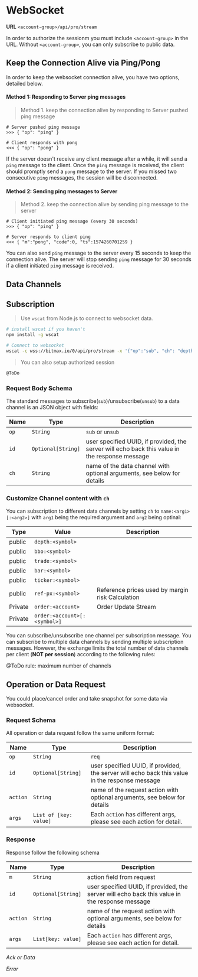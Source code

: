 # WebSocket 


**URL** `<account-group>/api/pro/stream`

In order to authorize the sessionm you must include `<account-group>` in the URL. Without `<account-group>`, you can 
only subscribe to public data. 



## Keep the Connection Alive via Ping/Pong

In order to keep the websocket connection alive, you have two options, detailed below.


#### Method 1: Responding to Server ping messages

> Method 1. keep the connection alive by responding to Server pushed ping message 

```
# Server pushed ping message
>>> { "op": "ping" }

# Client responds with pong
<<< { "op": "pong" }
```

If the server doesn't receive any client message after a while, it will send a `ping` message to the client. Once the `ping` message is received,
the client should promptly send a `pong` message to the server. If you missed two consecutive `ping` messages, the session will be disconnected. 


#### Method 2: Sending ping messages to Server 

> Method 2. keep the connection alive by sending ping message to the server

```
# Client initiated ping message (every 30 seconds)
>>> { "op": "ping" }

# Server responds to client ping 
<<< { "m":"pong", "code":0, "ts":1574260701259 }
``` 

You can also send `ping` message to the server every 15 seconds to keep the connection alive. The server will stop sending `ping` message 
for 30 seconds if a client initiated `ping` message is received. 




## Data Channels 


## Subscription 

> Use `wscat` from Node.js to connect to websocket data.

```bash
# install wscat if you haven't
npm install -g wscat

# Connect to websocket
wscat -c wss://bitmax.io/0/api/pro/stream -x '{"op":"sub", "ch": "depth:BTMX/USDT"}'
```

> You can also setup authorized session

```bash
@ToDo
```

### Request Body Schema 

The standard messages to subscribe(`sub`)/unsubscribe(`unsub`) to a data channel is an JSON object with fields:

 Name  | Type               | Description                                                                                    
-------| ------------------ | ---------------------------------------------------------------------------------------------- 
 `op`  | `String`           | `sub` or `unsub`                                                                               
 `id`  | `Optional[String]` | user specified UUID, if provided, the server will echo back this value in the response message 
 `ch`  | `String`           | name of the data channel with optional arguments, see below for details                        


###  Customize Channel content with `ch`

You can subscription to different data channels by setting `ch` to `name:<arg1>[:<arg2>]` with `arg1` being the required argument 
and `arg2` being optinal:

 Type    | Value                        | Description                                      
-------- | ---------------------------- | ------------------------------------------------ 
 public  | `depth:<symbol>`             |                                                  
 public  | `bbo:<symbol>`               |                                                  
 public  | `trade:<symbol>`             |                                                  
 public  | `bar:<symbol>`               |                                                  
 public  | `ticker:<symbol>`            |                                                  
 public  | `ref-px:<symbol>`            | Reference prices used by margin risk Calculation 
 Private | `order:<account>`            | Order Update Stream                              
 Private | `order:<account>[:<symbol>]` |                                                  

You can subscribe/unsubscribe one channel per subscription message. You can subscribe to multiple data channels by sending multiple 
subscription messages. However, the exchange limits the total number of data channels per client (**NOT per session**) according to 
the following rules:

@ToDo rule: maximum number of channels 


## Operation or Data Request

You could place/cancel order and take snapshot for some data via websocket.

### Request Schema

All operation or data request follow the same uniform format:

 Name    | Type                 | Description                                                                                    
---------| ---------------------| ---------------------------------------------------------------------------------------------- 
 `op`    |`String`              | `req`                                                                               
 `id`    |`Optional[String]`    | user specified UUID, if provided, the server will echo back this value in the response message 
 `action`|`String`              | name of the request action with optional arguments, see below for details    
 `args`  |`List of [key: value]`| Each `action` has different args, please see each action for detail.


### Response 

Response follow the following schema

 Name     | Type               | Description                                                                                    
--------- | ------------------ | ---------------------------------------------------------------------------------------------- 
 `m`      | `String`           | action field from request                                                                               
 `id`     | `Optional[String]` | user specified UUID, if provided, the server will echo back this value in the response message 
 `action` | `String`           | name of the request action with optional arguments, see below for details    
 `args`   | `List[key: value]` | Each `action` has different args, please see each action for detail.


*Ack or Data*

*Error*

